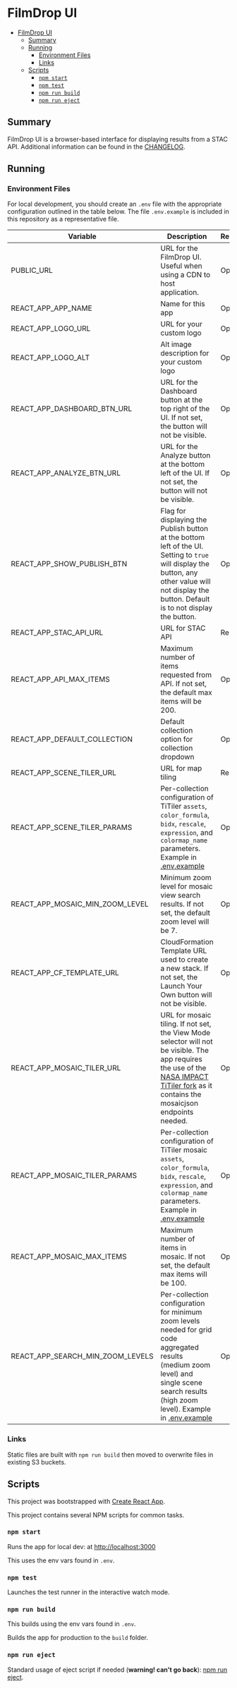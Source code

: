 # FilmDrop UI

- [FilmDrop UI](#filmdrop-ui)
  - [Summary](#summary)
  - [Running](#running)
    - [Environment Files](#environment-files)
    - [Links](#links)
  - [Scripts](#scripts)
    - [`npm start`](#npm-start)
    - [`npm test`](#npm-test)
    - [`npm run build`](#npm-run-build)
    - [`npm run eject`](#npm-run-eject)

## Summary

FilmDrop UI is a browser-based interface for displaying results from a STAC API. Additional information can be found in the [CHANGELOG](CHANGELOG.md).

## Running

### Environment Files

For local development, you should create an `.env` file with the appropriate configuration outlined in the table below.
The file `.env.example` is included in this repository as a representative file.

| Variable                         | Description                                                                                                                                                                                                                       | Required |
| -------------------------------- | --------------------------------------------------------------------------------------------------------------------------------------------------------------------------------------------------------------------------------- | -------- |
| PUBLIC_URL                       | URL for the FilmDrop UI. Useful when using a CDN to host application.                                                                                                                                                             | Optional |
| REACT_APP_APP_NAME               | Name for this app                                                                                                                                                                                                                 | Optional |
| REACT_APP_LOGO_URL               | URL for your custom logo                                                                                                                                                                                                          | Optional |
| REACT_APP_LOGO_ALT               | Alt image description for your custom logo                                                                                                                                                                                        | Optional |
| REACT_APP_DASHBOARD_BTN_URL      | URL for the Dashboard button at the top right of the UI. If not set, the button will not be visible.                                                                                                                              | Optional |
| REACT_APP_ANALYZE_BTN_URL        | URL for the Analyze button at the bottom left of the UI. If not set, the button will not be visible.                                                                                                                              | Optional |
| REACT_APP_SHOW_PUBLISH_BTN       | Flag for displaying the Publish button at the bottom left of the UI. Setting to `true` will display the button, any other value will not display the button. Default is to not display the button.                                | Optional |
| REACT_APP_STAC_API_URL           | URL for STAC API                                                                                                                                                                                                                  | Required |
| REACT_APP_API_MAX_ITEMS          | Maximum number of items requested from API. If not set, the default max items will be 200.                                                                                                                                        | Optional |
| REACT_APP_DEFAULT_COLLECTION     | Default collection option for collection dropdown                                                                                                                                                                                 | Optional |
| REACT_APP_SCENE_TILER_URL        | URL for map tiling                                                                                                                                                                                                                | Required |
| REACT_APP_SCENE_TILER_PARAMS     | Per-collection configuration of TiTiler `assets`, `color_formula`, `bidx`, `rescale`, `expression`, and `colormap_name` parameters. Example in [.env.example](.env.example)                                                       | Optional |
| REACT_APP_MOSAIC_MIN_ZOOM_LEVEL  | Minimum zoom level for mosaic view search results. If not set, the default zoom level will be 7.                                                                                                                                  | Optional |
| REACT_APP_CF_TEMPLATE_URL        | CloudFormation Template URL used to create a new stack. If not set, the Launch Your Own button will not be visible.                                                                                                               | Optional |
| REACT_APP_MOSAIC_TILER_URL       | URL for mosaic tiling. If not set, the View Mode selector will not be visible. The app requires the use of the [NASA IMPACT TiTiler fork](https://github.com/NASA-IMPACT/titiler) as it contains the mosaicjson endpoints needed. | Optional |
| REACT_APP_MOSAIC_TILER_PARAMS    | Per-collection configuration of TiTiler mosaic `assets`, `color_formula`, `bidx`, `rescale`, `expression`, and `colormap_name` parameters. Example in [.env.example](.env.example)                                                | Optional |
| REACT_APP_MOSAIC_MAX_ITEMS       | Maximum number of items in mosaic. If not set, the default max items will be 100.                                                                                                                                                 | Optional |
| REACT_APP_SEARCH_MIN_ZOOM_LEVELS | Per-collection configuration for minimum zoom levels needed for grid code aggregated results (medium zoom level) and single scene search results (high zoom level). Example in [.env.example](.env.example)                       | Optional |

### Links

Static files are built with `npm run build` then moved to overwrite files in existing S3 buckets.

## Scripts

This project was bootstrapped with [Create React App](https://github.com/facebook/create-react-app).

This project contains several NPM scripts for common tasks.

### `npm start`

Runs the app for local dev: at [http://localhost:3000](http://localhost:3000)

This uses the env vars found in `.env`.

### `npm test`

Launches the test runner in the interactive watch mode.

### `npm run build`

This builds using the env vars found in `.env`.

Builds the app for production to the `build` folder.

### `npm run eject`

Standard usage of eject script if needed (**warning! can't go back**): [npm run eject](https://create-react-app.dev/docs/available-scripts/#npm-run-eject).
